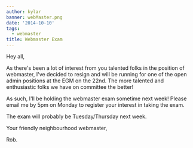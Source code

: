 ```yaml
---
author: kylar
banner: webMaster.png
date: '2014-10-10'
tags:
  - webmaster
title: Webmaster Exam
---
```


Hey all,

As there's been a lot of interest from you talented folks in the position of
webmaster, I've decided to resign and will be running for one of the open admin
positions at the EGM on the 22nd. The more talented and enthusiastic folks we
have on committee the better!

As such, I'll be holding the webmaster exam sometime next week! Please email me
by 5pm on Monday to register your interest in taking the exam.

The exam will probably be Tuesday/Thursday next week.

Your friendly neighbourhood webmaster,

Rob.
